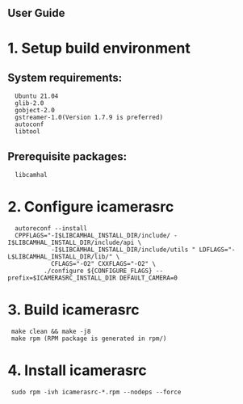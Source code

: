 ## User Guide 

#  1.  Setup build environment
##  System requirements:
      Ubuntu 21.04
      glib-2.0
      gobject-2.0
      gstreamer-1.0(Version 1.7.9 is preferred)
      autoconf
      libtool

##  Prerequisite packages:
      libcamhal

#  2.  Configure icamerasrc
      autoreconf --install
      CPPFLAGS="-I$LIBCAMHAL_INSTALL_DIR/include/ -I$LIBCAMHAL_INSTALL_DIR/include/api \
                -I$LIBCAMHAL_INSTALL_DIR/include/utils " LDFLAGS="-L$LIBCAMHAL_INSTALL_DIR/lib/" \
                CFLAGS="-O2" CXXFLAGS="-O2" \
              ./configure ${CONFIGURE_FLAGS} --prefix=$ICAMERASRC_INSTALL_DIR DEFAULT_CAMERA=0

#  3. Build icamerasrc
     make clean && make -j8
     make rpm (RPM package is generated in rpm/)

#  4. Install icamerasrc
     sudo rpm -ivh icamerasrc-*.rpm --nodeps --force
